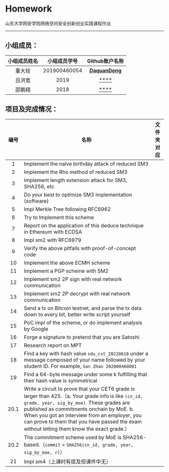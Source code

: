 # Homework

山东大学网安学院网络空间安全创新创业实践课程作业

------

## 小组成员：

| 小组成员姓名 | 小组成员学号 |                        Github账户名称                        |
| :----------: | :----------: | :----------------------------------------------------------: |
|    董大铨    | 201900460054 | [**DaquanDong**]((https://github.com/DaquanDong)) |
|    吕洪宽    |     2019     |    [**** ]()    |
|    邵鹏翔    |     2018     |     [****]()      |

## 项目及完成情况：

| 编号 | 名称                                                         | 文件夹对应 |
| :--: | ------------------------------------------------------------ | ---------- |
|  1   | Implement the naïve birthday attack of reduced SM3           |            |
|  2   | Implement the Rho method of reduced SM3                      |            |
|  3   | Implement length extension attack for SM3, SHA256, etc       |            |
|  4   | Do your best to optimize SM3 implementation (software)       |            |
|  5   | Impl Merkle Tree following RFC6962                           |            |
|  6   | Try to Implement this scheme                                 |            |
|  7   | Report on the application of this deduce technique in Ethereum with ECDSA |            |
|  8   | Impl sm2 with RFC6979                                        |            |
|  9   | Verify the above pitfalls with proof-of-concept code         |            |
|  10  | Implement the above ECMH scheme                              |            |
|  11  | Implement a PGP scheme with SM2                              |            |
|  12  | Implement sm2 2P sign with real network communication        |            |
|  13  | Implement sm2 2P decrypt with real network communication     |            |
|  14  | Send a tx on Bitcoin testnet, and parse the tx data down to every bit, better write script yourself |            |
|  15  | PoC impl of the scheme, or do implement analysis by Google   |            |
|  16  | Forge a signature to pretend that you are Satoshi            |            |
|  17  | Research report on MPT                                       |            |
|  18  | Find a key with hash value `sdu_cst_20220610` under a message composed of your name followed by your student ID. For example, `San Zhan 202000460001` |            |
|  19  | Find a 64-byte message under some k fulfilling that their hash value is symmetrical |            |
| 20.1 | Write a circuit to prove that your CET6 grade is larger than 425.（a. Your grade info is like `(cn_id, grade, year, sig_by_moe)`. These grades are published as commitments onchain by MoE. b. When you got an interview from an employer, you can prove to them that you have passed the exam without letting them know the exact grade.） |            |
| 20.2 | The commitment scheme used by MoE is SHA256-based.（`commit` = `SHA256(cn_id, grade, year, sig_by_moe, r)`） |            |
|  21  | Impl sm4（上课时有提及但课件中无）                           |            |
